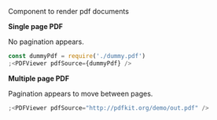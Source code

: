 Component to render pdf documents

**Single page PDF**

No pagination appears.

```js
const dummyPdf = require('./dummy.pdf')
;<PDFViewer pdfSource={dummyPdf} />
```

**Multiple page PDF**

Pagination appears to move between pages.

```js
;<PDFViewer pdfSource="http://pdfkit.org/demo/out.pdf" />
```
